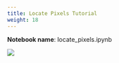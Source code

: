 ```yaml
---
title: Locate Pixels Tutorial
weight: 18
---
```


**Notebook name**: locate_pixels.ipynb

<img src='/images/comingsoon.png' />